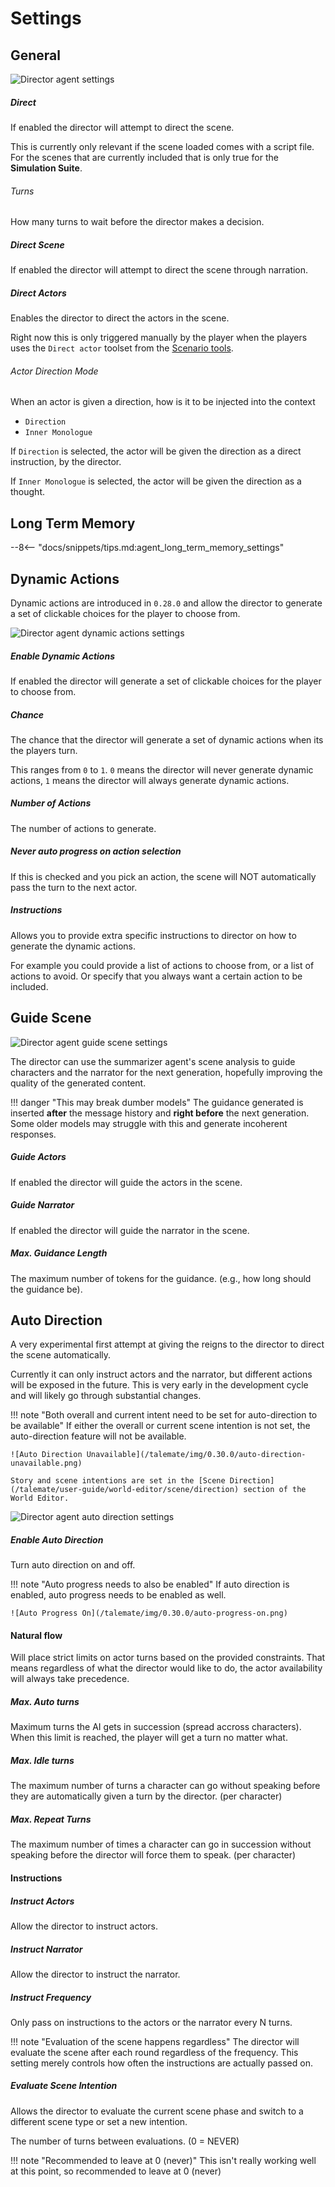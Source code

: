 # Settings

## General

![Director agent settings](/talemate/img/0.29.0/director-general-settings.png)

##### Direct

If enabled the director will attempt to direct the scene.

This is currently only relevant if the scene loaded comes with a script file. For the scenes that are currently included that is only true for the **Simulation Suite**.

###### Turns

How many turns to wait before the director makes a decision.

##### Direct Scene

If enabled the director will attempt to direct the scene through narration.

##### Direct Actors

Enables the director to direct the actors in the scene.

Right now this is only triggered manually by the player when the players uses the `Direct actor` toolset from the [Scenario tools](/talemate/user-guide/scenario-tools).

###### Actor Direction Mode

When an actor is given a direction, how is it to be injected into the context

- `Direction`
- `Inner Monologue`

If `Direction` is selected, the actor will be given the direction as a direct instruction, by the director.

If `Inner Monologue` is selected, the actor will be given the direction as a thought.

## Long Term Memory

--8<-- "docs/snippets/tips.md:agent_long_term_memory_settings"

## Dynamic Actions

Dynamic actions are introduced in `0.28.0` and allow the director to generate a set of clickable choices for the player to choose from.

![Director agent dynamic actions settings](/talemate/img/0.29.0/director-dynamic-actions-settings.png)

##### Enable Dynamic Actions

If enabled the director will generate a set of clickable choices for the player to choose from.

##### Chance

The chance that the director will generate a set of dynamic actions when its the players turn.

This ranges from `0` to `1`. `0` means the director will never generate dynamic actions, `1` means the director will always generate dynamic actions.

##### Number of Actions

The number of actions to generate.

##### Never auto progress on action selection

If this is checked and you pick an action, the scene will NOT automatically pass the turn to the next actor.

##### Instructions

Allows you to provide extra specific instructions to director on how to generate the dynamic actions.

For example you could provide a list of actions to choose from, or a list of actions to avoid. Or specify that you always want a certain action to be included.

## Guide Scene

![Director agent guide scene settings](/talemate/img/0.29.0/director-guide-scene-settings.png)

The director can use the summarizer agent's scene analysis to guide characters and the narrator for the next generation, hopefully improving the quality of the generated content.

!!! danger "This may break dumber models"
    The guidance generated is inserted **after** the message history and **right before** the next generation. Some older models may struggle with this and generate incoherent responses.

##### Guide Actors

If enabled the director will guide the actors in the scene.

##### Guide Narrator

If enabled the director will guide the narrator in the scene.

##### Max. Guidance Length

The maximum number of tokens for the guidance. (e.g., how long should the guidance be).

## Auto Direction

A very experimental first attempt at giving the reigns to the director to direct the scene automatically.

Currently it can only instruct actors and the narrator, but different actions will be exposed in the future. This is very early in the development cycle and will likely go through substantial changes.

!!! note "Both overall and current intent need to be set for auto-direction to be available"
    If either the overall or current scene intention is not set, the auto-direction feature will not be available.

    ![Auto Direction Unavailable](/talemate/img/0.30.0/auto-direction-unavailable.png)

    Story and scene intentions are set in the [Scene Direction](/talemate/user-guide/world-editor/scene/direction) section of the World Editor.

![Director agent auto direction settings](/talemate/img/0.30.0/director-auto-direction-settings.png)

##### Enable Auto Direction

Turn auto direction on and off. 

!!! note "Auto progress needs to also be enabled"
    If auto direction is enabled, auto progress needs to be enabled as well.

    ![Auto Progress On](/talemate/img/0.30.0/auto-progress-on.png)
#### Natural flow

Will place strict limits on actor turns based on the provided constraints. That means regardless of what the director would like to do, the actor availability will always take precedence.

##### Max. Auto turns

Maximum turns the AI gets in succession (spread accross characters). When this limit is reached, the player will get a turn no matter what.

##### Max. Idle turns

The maximum number of turns a character can go without speaking before they are automatically given a turn by the director. (per character)

##### Max. Repeat Turns

The maximum number of times a character can go in succession without speaking before the director will force them to speak. (per character)


#### Instructions

##### Instruct Actors

Allow the director to instruct actors.

##### Instruct Narrator

Allow the director to instruct the narrator.

##### Instruct Frequency

Only pass on instructions to the actors or the narrator every N turns.

!!! note "Evaluation of the scene happens regardless"
    The director will evaluate the scene after each round regardless of the frequency. This setting merely controls how often the instructions are actually passed on.

##### Evaluate Scene Intention

Allows the director to evaluate the current scene phase and switch to a different scene type or set a new intention.

The number of turns between evaluations. (0 = NEVER)

!!! note "Recommended to leave at 0 (never)"
    This isn't really working well at this point, so recommended to leave at 0 (never)